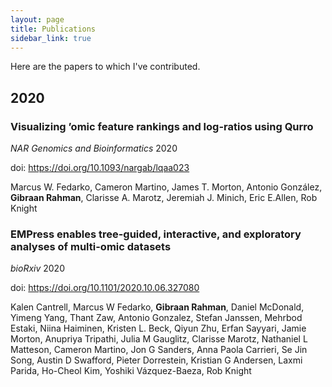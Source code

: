 ```yaml
---
layout: page
title: Publications
sidebar_link: true
---
```


Here are the papers to which I've contributed.

## 2020

### Visualizing ’omic feature rankings and log-ratios using Qurro

*NAR Genomics and Bioinformatics* 2020

doi: <https://doi.org/10.1093/nargab/lqaa023>

Marcus W. Fedarko, Cameron Martino, James T. Morton, Antonio González, **Gibraan Rahman**, Clarisse A. Marotz, Jeremiah J. Minich, Eric E.Allen, Rob Knight

### EMPress enables tree-guided, interactive, and exploratory analyses of multi-omic datasets

*bioRxiv* 2020

doi: <https://doi.org/10.1101/2020.10.06.327080>

Kalen Cantrell, Marcus W Fedarko, **Gibraan Rahman**, Daniel McDonald, Yimeng Yang, Thant Zaw, Antonio Gonzalez, Stefan Janssen, Mehrbod Estaki, Niina Haiminen, Kristen L. Beck, Qiyun Zhu, Erfan Sayyari, Jamie Morton, Anupriya Tripathi, Julia M Gauglitz, Clarisse Marotz, Nathaniel L Matteson, Cameron Martino, Jon G Sanders, Anna Paola Carrieri, Se Jin Song, Austin D Swafford, Pieter Dorrestein, Kristian G Andersen, Laxmi Parida, Ho-Cheol Kim, Yoshiki Vázquez-Baeza, Rob Knight
